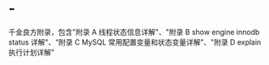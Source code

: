 # -
千金良方附录，包含"附录 A 线程状态信息详解"、"附录 B show engine innodb status 详解"、“附录 C MySQL 常用配置变量和状态变量详解”、"附录 D explain 执行计划详解"
